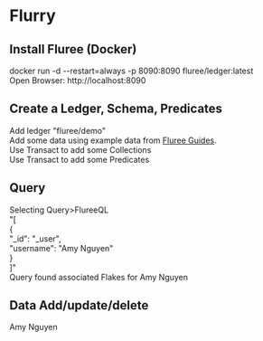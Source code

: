 # Flurry

## Install Fluree (Docker)
docker run -d --restart=always -p 8090:8090 fluree/ledger:latest  
Open Browser: http://localhost:8090


## Create a Ledger, Schema, Predicates
Add ledger "fluree/demo"  
Add some data using example data from [Fluree Guides](https://developers.flur.ee/docs/overview/fluree_basics/).  
Use Transact to add some Collections  
Use Transact to add some Predicates  


## Query
Selecting Query>FlureeQL   
"[  
  {  
    "_id": "_user",  
    "username": "Amy Nguyen"  
  }  
]"      
Query found associated Flakes for Amy Nguyen

## Data Add/update/delete


Amy Nguyen
